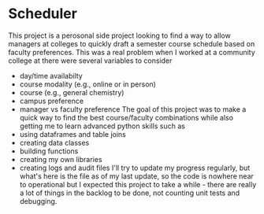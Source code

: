 # Scheduler
This project is a perosonal side project looking to find a way to allow managers at colleges to quickly draft a semester course schedule based on faculty preferences. This was a real problem when I worked at a community college at there were several variables to consider
- day/time availabilty
- course modality (e.g., online or in person)
- course (e.g., general chemistry)
- campus preference
- manager vs faculty preference
The goal of this project was to make a quick way to find the best course/faculty combinations while also getting me to learn advanced python skills such as
- using dataframes and table joins
- creating data classes
- building functions
- creating my own libraries
- creating logs and audit files
I'll try to update my progress regularly, but what's here is the file as of my last update, so the code is nowhere near to operational but I expected this project to take a while - there are really a lot of things in the backlog to be done, not counting unit tests and debugging.  
